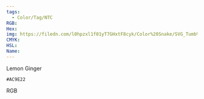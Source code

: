 ```yaml
---
tags:
  - Color/Tag/NTC
RGB:
Hex:
img: https://filedn.com/l0hpzxl1f01yT7GHxtF8cyk/Color%20Snake/SVG_Tumb%20Mass%20No%20Name/AC9E22.svg
CMYK:
HSL:
Name:
---
```

Lemon Ginger
```palette
#AC9E22
```
RGB
